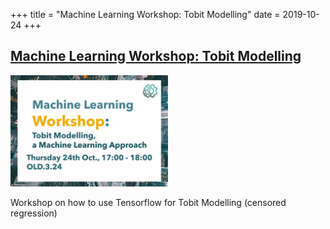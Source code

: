 +++
title = "Machine Learning Workshop: Tobit Modelling"
date = 2019-10-24
+++

## [Machine Learning Workshop: Tobit Modelling](https://www.facebook.com/events/1220351218140367/)

<img src = "/2019/tobit.jpg" height=20% width=50%> 

Workshop on how to use Tensorflow for Tobit Modelling (censored regression)
